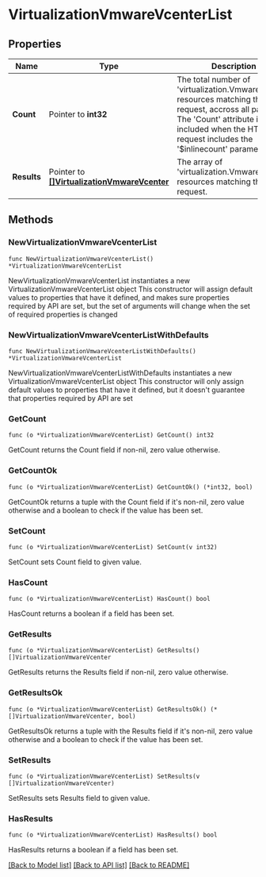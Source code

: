 # VirtualizationVmwareVcenterList

## Properties

Name | Type | Description | Notes
------------ | ------------- | ------------- | -------------
**Count** | Pointer to **int32** | The total number of &#39;virtualization.VmwareVcenter&#39; resources matching the request, accross all pages. The &#39;Count&#39; attribute is included when the HTTP GET request includes the &#39;$inlinecount&#39; parameter. | [optional] 
**Results** | Pointer to [**[]VirtualizationVmwareVcenter**](virtualization.VmwareVcenter.md) | The array of &#39;virtualization.VmwareVcenter&#39; resources matching the request. | [optional] 

## Methods

### NewVirtualizationVmwareVcenterList

`func NewVirtualizationVmwareVcenterList() *VirtualizationVmwareVcenterList`

NewVirtualizationVmwareVcenterList instantiates a new VirtualizationVmwareVcenterList object
This constructor will assign default values to properties that have it defined,
and makes sure properties required by API are set, but the set of arguments
will change when the set of required properties is changed

### NewVirtualizationVmwareVcenterListWithDefaults

`func NewVirtualizationVmwareVcenterListWithDefaults() *VirtualizationVmwareVcenterList`

NewVirtualizationVmwareVcenterListWithDefaults instantiates a new VirtualizationVmwareVcenterList object
This constructor will only assign default values to properties that have it defined,
but it doesn't guarantee that properties required by API are set

### GetCount

`func (o *VirtualizationVmwareVcenterList) GetCount() int32`

GetCount returns the Count field if non-nil, zero value otherwise.

### GetCountOk

`func (o *VirtualizationVmwareVcenterList) GetCountOk() (*int32, bool)`

GetCountOk returns a tuple with the Count field if it's non-nil, zero value otherwise
and a boolean to check if the value has been set.

### SetCount

`func (o *VirtualizationVmwareVcenterList) SetCount(v int32)`

SetCount sets Count field to given value.

### HasCount

`func (o *VirtualizationVmwareVcenterList) HasCount() bool`

HasCount returns a boolean if a field has been set.

### GetResults

`func (o *VirtualizationVmwareVcenterList) GetResults() []VirtualizationVmwareVcenter`

GetResults returns the Results field if non-nil, zero value otherwise.

### GetResultsOk

`func (o *VirtualizationVmwareVcenterList) GetResultsOk() (*[]VirtualizationVmwareVcenter, bool)`

GetResultsOk returns a tuple with the Results field if it's non-nil, zero value otherwise
and a boolean to check if the value has been set.

### SetResults

`func (o *VirtualizationVmwareVcenterList) SetResults(v []VirtualizationVmwareVcenter)`

SetResults sets Results field to given value.

### HasResults

`func (o *VirtualizationVmwareVcenterList) HasResults() bool`

HasResults returns a boolean if a field has been set.


[[Back to Model list]](../README.md#documentation-for-models) [[Back to API list]](../README.md#documentation-for-api-endpoints) [[Back to README]](../README.md)



